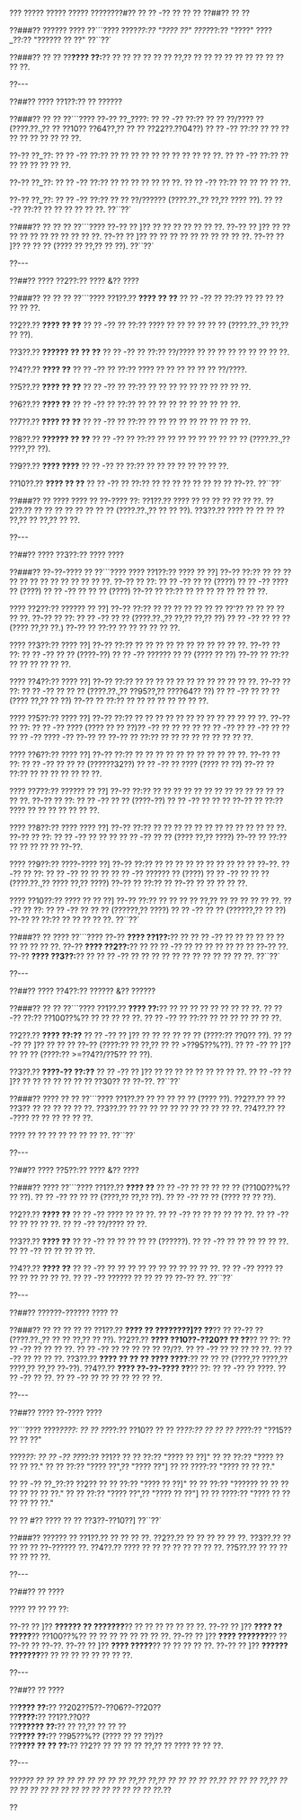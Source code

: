 ??? ????? ????? ????? ????????#?? ?? ?? -?? ?? ?? ??
??##?? ?? ??

??###?? ?????? ????
??```????
????_??:?? "???? ??"
????_??:?? "????"
????_??:?? "?????? ?? ??"
??``??`

??###?? ?? ??
??**???? ??:**?? ?? ?? ?? ?? ?? ?? ??,?? ?? ?? ?? ?? ?? ?? ?? ?? ?? ?? ??.

??---

??##?? ???? ??1??:?? ?? ??????

??###?? ?? ??
??```????
??-?? ??_????:
?? ?? -?? ??:?? ?? ?? ??/???? ?? (????.??.,?? ?? ??10?? ??64??,?? ?? ?? ??22??.??04??)
?? ?? -?? ??:?? ?? ?? ?? ?? ?? ?? ?? ?? ?? ??.

??-?? ??_??:
?? ?? -?? ??:?? ?? ?? ?? ?? ?? ?? ?? ?? ?? ?? ??.
?? ?? -?? ??:?? ?? ?? ?? ?? ?? ?? ??.

??-?? ??_??:
?? ?? -?? ??:?? ?? ?? ?? ?? ?? ?? ??.
?? ?? -?? ??:?? ?? ?? ?? ?? ??.

??-?? ??_??:
?? ?? -?? ??:?? ?? ?? ??/?????? (????.??.,?? ??,?? ???? ??).
?? ?? -?? ??:?? ?? ?? ?? ?? ?? ??.
??``??`

??###?? ?? ?? ??
??```????
??-?? ?? ]?? ?? ?? ?? ?? ?? ?? ??.
??-?? ?? ]?? ?? ?? ?? ?? ?? ?? ?? ?? ?? ?? ??.
??-?? ?? ]?? ?? ?? ?? ?? ?? ?? ?? ?? ?? ??.
??-?? ?? ]?? ?? ?? ?? (???? ?? ??,?? ?? ??).
??``??`

??---

??##?? ???? ??2??:?? ???? &?? ????

??###?? ?? ?? ??
??```????
??1??.?? **???? ?? ??**
??  ?? -?? ?? ??:?? ?? ?? ?? ?? ?? ?? ??.

??2??.?? **???? ?? ??**
??  ?? -?? ?? ??:?? ???? ?? ?? ?? ?? ?? ?? (????.??.,?? ??,?? ?? ??).

??3??.?? **?????? ?? ?? ??**
??  ?? -?? ?? ??:?? ??/???? ?? ?? ?? ?? ?? ?? ?? ?? ??.

??4??.?? **???? ??**
??  ?? -?? ?? ??:?? ???? ?? ?? ?? ?? ?? ?? ??/????.

??5??.?? **???? ?? ??**
??  ?? -?? ?? ??:?? ?? ?? ?? ?? ?? ?? ?? ?? ?? ??.

??6??.?? **???? ??**
??  ?? -?? ?? ??:?? ?? ?? ?? ?? ?? ?? ?? ?? ?? ??.

??7??.?? **???? ?? ??**
??  ?? -?? ?? ??:?? ?? ?? ?? ?? ?? ?? ?? ?? ?? ??.

??8??.?? **?????? ?? ??**
??  ?? -?? ?? ??:?? ?? ?? ?? ?? ?? ?? ?? ?? ?? (????.??.,?? ????,?? ??).

??9??.?? **???? ????**
??  ?? -?? ?? ??:?? ?? ?? ?? ?? ?? ?? ?? ??.

??10??.?? **???? ?? ??**
??   ?? -?? ?? ??:?? ?? ?? ?? ?? ?? ?? ?? ?? ??-??.
??``??`

??###?? ?? ????
???? ?? ??-???? ??:
??1??.?? ???? ?? ?? ?? ?? ?? ?? ??.
??2??.?? ?? ?? ?? ?? ?? ?? ?? ?? (????.??.,?? ?? ?? ??).
??3??.?? ???? ?? ?? ?? ?? ??,?? ?? ??,?? ?? ??.

??---

??##?? ???? ??3??:?? ???? ????

??###?? ??-??-???? ??
??```????
???? ??1??:?? ???? ?? ??]
??-?? ??:?? ?? ?? ?? ?? ?? ?? ?? ?? ?? ?? ?? ?? ??.
??-?? ?? ??:
?? ?? -?? ?? ?? (????)
?? ?? -?? ???? ?? (????)
?? ?? -?? ?? ?? ?? (????)
??-?? ?? ??:?? ?? ?? ?? ?? ?? ?? ?? ??.

???? ??2??:?? ?????? ?? ??]
??-?? ??:?? ?? ?? ?? ?? ?? ?? ?? ??'?? ?? ?? ?? ?? ?? ??.
??-?? ?? ??:
?? ?? -?? ?? ?? (????.??.,?? ??,?? ??,?? ??)
?? ?? -?? ?? ?? ?? (???? ??,?? ??.)
??-?? ?? ??:?? ?? ?? ?? ?? ?? ??.

???? ??3??:?? ???? ??]
??-?? ??:?? ?? ?? ?? ?? ?? ?? ?? ?? ?? ?? ??.
??-?? ?? ??:
?? ?? -?? ?? ?? (????-??)
?? ?? -?? ?????? ?? ?? (???? ?? ??)
??-?? ?? ??:?? ?? ?? ?? ?? ?? ??.

???? ??4??:?? ???? ??]
??-?? ??:?? ?? ?? ?? ?? ?? ?? ?? ?? ?? ?? ?? ??.
??-?? ?? ??:
?? ?? -?? ?? ?? ?? (????.??.,?? ??95??,?? ????64?? ??)
?? ?? -?? ?? ?? ?? (???? ??,?? ?? ??)
??-?? ?? ??:?? ?? ?? ?? ?? ?? ?? ?? ??.

???? ??5??:?? ???? ??]
??-?? ??:?? ?? ?? ?? ?? ?? ?? ?? ?? ?? ?? ?? ?? ??.
??-?? ?? ??:
?? ?? -?? ???? (???? ?? ?? ??)?? -?? ?? ?? ?? ??
?? ?? -?? ?? ?? -?? ?? ??
?? ?? -?? ???? -?? ??-?? ??
??-?? ?? ??:?? ?? ?? ?? ?? ?? ?? ?? ?? ??.

???? ??6??:?? ???? ??]
??-?? ??:?? ?? ?? ?? ?? ?? ?? ?? ?? ?? ?? ??.
??-?? ?? ??:
?? ?? -?? ?? ?? ?? (??????32??)
?? ?? -?? ?? ???? (???? ?? ??)
??-?? ?? ??:?? ?? ?? ?? ?? ?? ?? ??.

???? ??7??:?? ?????? ?? ??]
??-?? ??:?? ?? ?? ?? ?? ?? ?? ?? ?? ?? ?? ?? ?? ?? ?? ??.
??-?? ?? ??:
?? ?? -?? ?? ?? (????-??)
?? ?? -?? ?? ?? ??
??-?? ?? ??:?? ???? ?? ?? ?? ?? ?? ?? ??.

???? ??8??:?? ???? ???? ??]
??-?? ??:?? ?? ?? ?? ?? ?? ?? ?? ?? ?? ?? ?? ?? ??.
??-?? ?? ??:
?? ?? -?? ?? ?? ??
?? ?? -?? ?? ?? (???? ??,?? ????)
??-?? ?? ??:?? ?? ?? ?? ?? ?? ??-??.

???? ??9??:?? ????-???? ??]
??-?? ??:?? ?? ?? ?? ?? ?? ?? ?? ?? ?? ?? ??-??.
??-?? ?? ??:
?? ?? -?? ?? ?? ??
?? ?? -?? ?????? ?? (????)
?? ?? -?? ?? ?? ?? (????.??.,?? ???? ??,?? ????)
??-?? ?? ??:?? ?? ??-?? ?? ?? ?? ?? ??.

???? ??10??:?? ???? ?? ?? ??]
??-?? ??:?? ?? ?? ?? ?? ??,?? ?? ?? ?? ?? ?? ??.
??-?? ?? ??:
?? ?? -?? ?? ?? ?? (??????,?? ????)
?? ?? -?? ?? ?? (??????,?? ?? ??)
??-?? ?? ??:?? ?? ?? ?? ?? ??.
??``??`

??###?? ?? ????
??```????
??-?? **???? ??1??:**?? ?? ?? ?? -?? ?? ?? ?? ?? ?? ?? ?? ?? ?? ?? ??.
??-?? **???? ??2??:**?? ?? ?? ?? -?? ?? ?? ?? ?? ?? ?? ?? ??-?? ??.
??-?? **???? ??3??:**?? ?? ?? ?? -?? ?? ?? ?? ?? ?? ?? ?? ?? ?? ?? ?? ??.
??``??`

??---

??##?? ???? ??4??:?? ?????? &?? ??????

??###?? ?? ??
??```????
??1??.?? **???? ??:**?? ?? ?? ?? ?? ?? ?? ?? ?? ??.
??  ?? -?? ??:?? ??100??%?? ?? ?? ?? ?? ??.
??  ?? -?? ?? ??:?? ?? ?? ?? ?? ?? ?? ??.

??2??.?? **???? ??:??**
??  ?? -?? ?? ]?? ?? ?? ?? ?? ?? ?? (????:?? ??0?? ??).
??  ?? -?? ?? ]?? ?? ?? ?? ??-?? (????:?? ?? ??,?? ?? ?? >??95??%??).
??  ?? -?? ?? ]?? ?? ?? ?? (????:?? >=??4??/??5?? ?? ??).

??3??.?? **????-?? ??:??**
??  ?? -?? ?? ]?? ?? ?? ?? ?? ?? ?? ?? ?? ??.
??  ?? -?? ?? ]?? ?? ?? ?? ?? ?? ?? ?? ??30?? ?? ??-??.
??``??`

??###?? ???? ?? ??
??```????
??1??.?? ?? ?? ?? ?? ?? (???? ??).
??2??.?? ?? ?? ??3?? ?? ?? ?? ?? ?? ??.
??3??.?? ?? ?? ?? ?? ?? ?? ?? ?? ?? ?? ??.
??4??.?? ??-???? ?? ?? ?? ?? ?? ??.

???? ?? ?? ?? ?? ?? ?? ?? ??.
??``??`

??---

??##?? ???? ??5??:?? ???? &?? ????

??###?? ????
??```????
??1??.?? **???? ??**
??  ?? -?? ?? ?? ?? ?? ?? (??100??%?? ?? ??).
??  ?? -?? ?? ?? ?? (????,?? ??,?? ??).
??  ?? -?? ?? ?? (???? ?? ?? ??).

??2??.?? **???? ??**
??  ?? -?? ???? ?? ?? ??.
??  ?? -?? ?? ?? ?? ?? ?? ??.
??  ?? -?? ?? ?? ?? ?? ??.
??  ?? -?? ??/???? ?? ??.

??3??.?? **???? ??**
??  ?? -?? ?? ?? ?? ?? ?? (??????).
??  ?? -?? ?? ?? ?? ?? ?? ??.
??  ?? -?? ?? ?? ?? ?? ??.

??4??.?? **???? ??**
??  ?? -?? ?? ?? ?? ?? ?? ?? ?? ?? ?? ?? ??.
??  ?? -?? ???? ?? ?? ?? ?? ?? ?? ??.
??  ?? -?? ?????? ?? ?? ?? ?? ??-?? ??.
??``??`

??---

??##?? ??????-?????? ???? ??

??###?? ?? ?? ?? ?? ??
??1??.?? **???? ?? ????????]?? ??**?? ?? ??-?? ?? (????.??.,?? ?? ?? ??,?? ?? ??).
??2??.?? **???? ??10??-??20?? ?? ??**?? ?? ??:
??  ?? -?? ?? ?? ?? ??.
??  ?? -?? ?? ?? ?? ?? ?? ??/??.
??  ?? -?? ?? ?? ?? ?? ??.
??  ?? -?? ?? ?? ?? ??.
??3??.?? **???? ?? ?? ?? ???? ????**:?? ?? ?? ?? (????,?? ????,?? ????,?? ??,?? ??-??).
??4??.?? **???? ??-??-???? ??**?? ??:
??  ?? -?? ?? ????.
??  ?? -?? ?? ??.
??  ?? -?? ?? ?? ?? ?? ?? ?? ??.

??---

??##?? ???? ??-???? ????

??```????
????_????:
?? ?? ??_??:?? ??10??
?? ?? ??_??:?? ??
?? ?? ??_??:?? "??15?? ?? ?? ??"

????_??:
?? ?? -?? ??_??:?? ??1??
??   ?? ??:?? "???? ?? ??]"
??   ?? ??:?? "???? ?? ?? ?? ??."
??   ?? ??:?? "???? ??",?? "???? ??"]
??   ?? ????:?? "???? ?? ?? ??."

?? ?? -?? ??_??:?? ??2??
??   ?? ??:?? "???? ?? ??]"
??   ?? ??:?? "?????? ?? ?? ?? ?? ?? ?? ?? ??."
??   ?? ??:?? "???? ??",?? "???? ?? ??"]
??   ?? ????:?? "???? ?? ?? ?? ?? ?? ??."

?? ?? #?? ???? ?? ?? ??3??-??10??]
??``??`

??###?? ?????? ??
??1??.?? ?? ?? ?? ??.
??2??.?? ?? ?? ?? ?? ?? ??.
??3??.?? ?? ?? ?? ?? ??-?????? ??.
??4??.?? ???? ?? ?? ?? ?? ?? ?? ?? ??.
??5??.?? ?? ?? ?? ?? ?? ?? ??.

??---

??##?? ?? ????

???? ?? ?? ?? ??:

??-?? ?? ]?? **?????? ?? ???????**?? ?? ?? ?? ?? ?? ?? ??.
??-?? ?? ]?? **???? ?? ?????**?? ??100??%?? ?? ?? ?? ?? ?? ?? ?? ??.
??-?? ?? ]?? **???? ???????**?? ?? ??-?? ?? ??-??.
??-?? ?? ]?? **???? ?????**?? ?? ?? ?? ?? ??.
??-?? ?? ]?? **?????? ???????**?? ?? ?? ?? ?? ?? ?? ?? ??.

??---

??##?? ?? ????

??**???? ??:**?? ??202??5??-??06??-??20??  
??**????:**?? ??1??.??0??  
??**?????? ??:**?? ?? ??,?? ?? ?? ??  
??**???? ??:**?? ??95??%?? (???? ?? ?? ??)??  
??**???? ?? ?? ??:**?? ??2?? ?? ?? ?? ?? ??,?? ?? ???? ?? ?? ??.

??---

??*???? ?? ?? ?? ?? ?? ?? ?? ?? ?? ??,?? ??,?? ?? ?? ?? ?? ??.?? ?? ?? ?? ??,?? ?? ?? ?? ?? ?? ?? ?? ?? ?? ?? ?? ?? ?? ?? ?? ??.*??

??